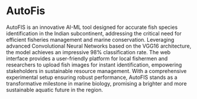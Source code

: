 # AutoFis

AutoFIS is an innovative AI-ML tool designed for accurate fish species identification in the Indian subcontinent, addressing the critical need for efficient fisheries management and marine conservation. Leveraging advanced Convolutional Neural Networks based on the VGG16 architecture, the model achieves an impressive 98% classification rate. The web interface provides a user-friendly platform for local fishermen and researchers to upload fish images for instant identification, empowering stakeholders in sustainable resource management. With a comprehensive experimental setup ensuring robust performance, AutoFIS stands as a transformative milestone in marine biology, promising a brighter and more sustainable aquatic future in the region.

